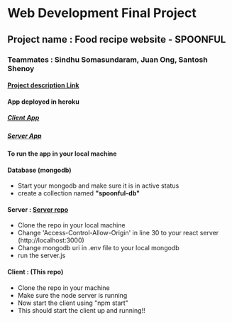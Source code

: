 # Web Development Final Project 

## Project name : Food recipe website - SPOONFUL

### Teammates : Sindhu Somasundaram, Juan Ong, Santosh Shenoy

#### [Project description Link](https://docs.google.com/document/d/102xJMXNKx1h6x7AtYfZVUE1VaehhDnH0cfqqWm6TzHE/edit?usp=sharing)

#### App deployed in heroku
##### [Client App](https://spoonful-client-react.herokuapp.com)
##### [Server App](https://spoonful-server-node.herokuapp.com/api/internal/users)

#### To run the app in your local machine

#### Database (mongodb)
- Start your mongodb and make sure it is in active status
- create a collection named **"spoonful-db"**

#### Server : [Server repo](https://github.com/juanong/wbdv-finalproject-server-node/)
- Clone the repo in your local machine 
- Change 'Access-Control-Allow-Origin' in line 30 to your react server (http://localhost:3000)
- Change mongodb uri in .env file to your local mongodb
- run the server.js

#### Client : (This repo)
- Clone the repo in your machine
- Make sure the node server is running
- Now start the client using "npm start" 
- This should start the client up and running!!
